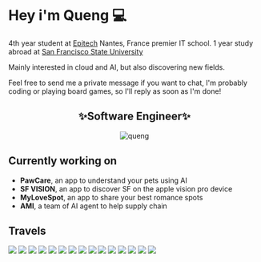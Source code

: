 # Hey i'm Queng 💻

4th year student at [Epitech](https://www.epitech.eu/) Nantes, France premier IT school.
1 year study abroad at [San Francisco State University](https://www.sfsu.edu/index.html)

Mainly interested in cloud and AI, but also discovering new fields.<br/>

Feel free to send me a private message if you want to chat, I'm probably coding or playing board games, so I'll reply as soon as I'm done!

<div align="center">
 <b><h2>✨Software Engineer✨</h2></b>
</div>

<div align="center">
    <img src="https://spotify-github-profile.kittinanx.com/api/view?uid=quentin.brejoin&cover_image=true&theme=default&show_offline=false&background_color=121212&interchange=false" alt="queng" />
</div>

## Currently working on

- **PawCare**, an app to understand your pets using AI
- **SF VISION**, an app to discover SF on the apple vision pro device
- **MyLoveSpot**, an app to share your best romance spots
- **AMI**, a team of AI agent to help supply chain

## Travels

![](https://img.icons8.com/?size=100&id=5RtaKEr09Jy6&format=png&color=000000)
![](https://img.icons8.com/?size=100&id=ZGEFKpJoPdJQ&format=png&color=000000)
![](https://img.icons8.com/?size=100&id=ARmbqGBLERSo&format=png&color=000000)
![](https://img.icons8.com/?size=100&id=nz6Zx2vJbzRG&format=png&color=000000)
![](https://img.icons8.com/?size=100&id=JfBHeXaPw7Gu&format=png&color=000000)
![](https://img.icons8.com/?size=100&id=6Hs1IM1NzN7p&format=png&color=000000)
![](https://img.icons8.com/?size=100&id=OyqucOGoByl9&format=png&color=000000)
![](https://img.icons8.com/?size=100&id=xapj7ZzAUZKI&format=png&color=000000)
![](https://img.icons8.com/?size=100&id=UtF7eqZKX1PP&format=png&color=000000)
![](https://img.icons8.com/?size=100&id=1xhydKzjnswq&format=png&color=000000)
![](https://github.com/user-attachments/assets/9f0933fb-0563-484c-85ea-dd0ff213a601)
![](https://github.com/user-attachments/assets/043b622f-9226-4677-84eb-77ea820fff15)
![](https://github.com/user-attachments/assets/45f10641-819a-4f8f-82c9-1f37db902492)
![](https://github.com/user-attachments/assets/f603f249-bb73-4be9-b2f0-f292c0daaa8d)
![](https://github.com/user-attachments/assets/8f130b9c-326f-4970-9f82-4d488ed2b8c0)








